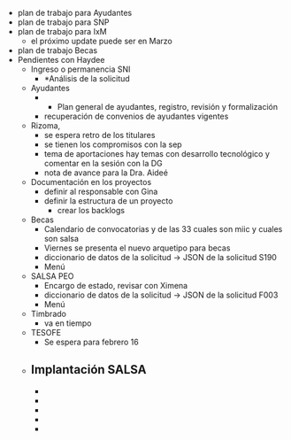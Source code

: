 - plan de trabajo para Ayudantes
- plan de trabajo para SNP
- plan de trabajo para IxM
	- el próximo update puede ser en Marzo
- plan de trabajo Becas
- Pendientes con Haydee
	- Ingreso o permanencia SNI
		- *Análisis de la solicitud
	- Ayudantes
		- * Plan general de ayudantes, registro, revisión y formalización
		- recuperación de convenios de ayudantes vigentes
	- Rizoma,
		- se espera retro de los titulares
		- se tienen los compromisos con la sep
		- tema de aportaciones hay temas con desarrollo tecnológico y comentar en la sesión con la DG
		- nota de avance para la Dra. Aideé
	- Documentación en los proyectos
		- definir al responsable con Gina
		- definir la estructura de un proyecto
			- crear los backlogs
	- Becas
		- Calendario de convocatorias y de las 33 cuales son miic y cuales son salsa
		- Viernes se presenta el nuevo arquetipo para becas
		- diccionario de datos de la solicitud -> JSON de la solicitud S190
		- Menú
	- SALSA PEO
		- Encargo de estado, revisar con Ximena
		- diccionario de datos de la solicitud -> JSON de la solicitud F003
		- Menú
	- Timbrado
		- va en tiempo
	- TESOFE
		- Se espera para febrero 16
	- Implantación SALSA
		-
		-
		-
		-
		-
		-